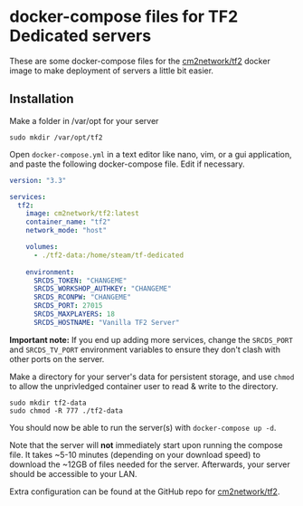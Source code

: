 # docker-compose files for TF2 Dedicated servers

These are some docker-compose files for the [cm2network/tf2](https://hub.docker.com/r/cm2network/tf2/) docker image to make deployment of servers a little bit easier.

## Installation

Make a folder in /var/opt for your server

``sudo mkdir /var/opt/tf2``

Open ``docker-compose.yml`` in a text editor like nano, vim, or a gui application, and paste the following docker-compose file. Edit if necessary.

```yml
version: "3.3"

services:
  tf2:
    image: cm2network/tf2:latest
    container_name: "tf2"
    network_mode: "host"

    volumes:
      - ./tf2-data:/home/steam/tf-dedicated
    
    environment:
      SRCDS_TOKEN: "CHANGEME"
      SRCDS_WORKSHOP_AUTHKEY: "CHANGEME"
      SRCDS_RCONPW: "CHANGEME"
      SRCDS_PORT: 27015
      SRCDS_MAXPLAYERS: 18
      SRCDS_HOSTNAME: "Vanilla TF2 Server"
```

**Important note:** If you end up adding more services, change the ``SRCDS_PORT`` and ``SRCDS_TV_PORT`` environment variables to ensure they don't clash with other ports on the server.

Make a directory for your server's data for persistent storage, and use ``chmod`` to allow the unprivledged container user to read & write to the directory.

```
sudo mkdir tf2-data
sudo chmod -R 777 ./tf2-data
```

You should now be able to run the server(s) with ``docker-compose up -d``.

Note that the server will **not** immediately start upon running the compose file. It takes ~5-10 minutes (depending on your download speed) to download the ~12GB of files needed for the server. Afterwards, your server should be accessible to your LAN.


Extra configuration can be found at the GitHub repo for [cm2network/tf2](https://github.com/CM2Walki/TF2/blob/master/README.md#configuration).